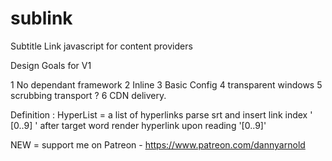 # sublink
Subtitle Link javascript for content providers

Design Goals for V1

1 No dependant framework
2 Inline 
3 Basic Config
4 transparent windows
5 scrubbing transport
 ? 6 CDN delivery.


Definition : HyperList = a list of hyperlinks 
parse srt and insert link index  ' [0..9] ' after target word
render hyperlink upon reading '[0..9]' 

NEW = support me on Patreon - https://www.patreon.com/dannyarnold